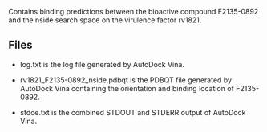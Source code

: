 Contains binding predictions between the bioactive compound F2135-0892 and the nside search space on the virulence factor rv1821.

## Files

- log.txt is the log file generated by AutoDock Vina.

- rv1821_F2135-0892_nside.pdbqt is the PDBQT file generated by AutoDock Vina containing the orientation and binding location of F2135-0892.

- stdoe.txt is the combined STDOUT and STDERR output of AutoDock Vina.

